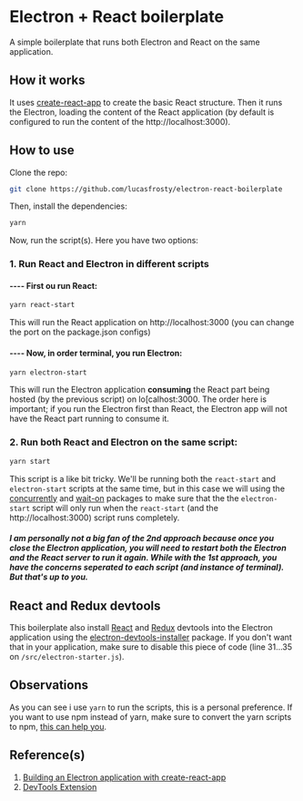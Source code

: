 # Electron + React boilerplate
A simple boilerplate that runs both Electron and React on the same application.

## How it works
It uses [create-react-app](https://github.com/facebookincubator/create-react-app) to create the basic React structure. Then it runs the Electron, loading the content of the React application (by default is configured to run the content of the http://localhost:3000).

## How to use
Clone the repo:
```bash
git clone https://github.com/lucasfrosty/electron-react-boilerplate
```
Then, install the dependencies:
```bash
yarn
```

Now, run the script(s). Here you have two options:
### 1. Run React and Electron in different scripts
#### ---- First ou run React:
```bash
yarn react-start
```
This will run the React application on http://localhost:3000 (you can change the port on the package.json configs)
#### ---- Now, in order terminal, you run Electron:
```bash
yarn electron-start
```
This will run the Electron application **consuming** the React part being hosted (by the previous script) on lo[calhost:3000. The order here is important; if you run the Electron first than React, the Electron app will not have the React part running to consume it.
<br>


### 2. Run both React and Electron on the same script:
```bash
yarn start
```
This script is a like bit tricky. We'll be running both the ```react-start``` and ```electron-start``` scripts at the same time, but in this case we will using the [concurrently](https://www.npmjs.com/package/concurrently) and [wait-on](https://www.npmjs.com/package/wait-on) packages to make sure that the the ```electron-start``` script will only run when the ```react-start``` (and the http://localhost:3000) script runs completely.

##### I am personally not a big fan of the 2nd approach because once you close the Electron application, you will need to restart both the Electron and the React server to run it again. While with the 1st approach, you have the concerns seperated to each script (and instance of terminal). But that's up to you.

## React and Redux devtools
This boilerplate also install [React](https://github.com/facebook/react-devtools) and [Redux](https://github.com/gaearon/redux-devtools) devtools into the Electron application using the [electron-devtools-installer](https://www.npmjs.com/package/electron-devtools-installer) package. If you don't want that in your application, make sure to disable this piece of code (line 31...35 on ``/src/electron-starter.js``).

## Observations
As you can see i use ```yarn``` to run the scripts, this is a personal preference. If you want to use npm instead of yarn, make sure to convert the yarn scripts to npm, [this can help you](https://yarnpkg.com/lang/en/docs/migrating-from-npm/).

## Reference(s)
1. [Building an Electron application with create-react-app](https://medium.freecodecamp.org/building-an-electron-application-with-create-react-app-97945861647c)
2. [DevTools Extension](https://github.com/electron/electron/blob/master/docs/tutorial/devtools-extension.md)